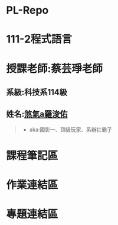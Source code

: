 # PL-Repo
# 111-2程式語言
# 授課老師:蔡芸琤老師
## 系級:科技系114級
## 姓名:[煞氣a羅浚佑](https://youtu.be/QX43QTYyV-8)
> * aka:國彰一、頂級玩家、系辦扛霸子
# 課程筆記區
# 作業連結區
# 專題連結區
